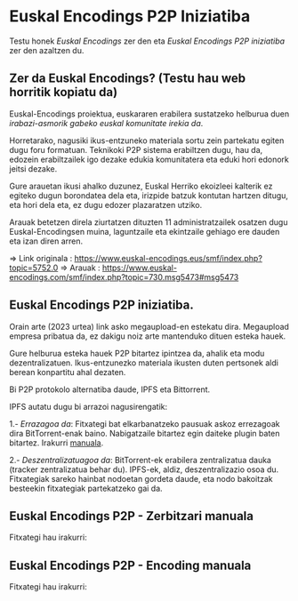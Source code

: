Euskal Encodings P2P Iniziatiba
================================

Testu honek *Euskal Encodings* zer den eta *Euskal Encodings P2P
iniziatiba* zer den azaltzen du.

## Zer da Euskal Encodings? (Testu hau web horritik kopiatu da)

Euskal-Encodings proiektua, euskararen erabilera sustatzeko helburua
duen *irabazi-asmorik gabeko euskal komunitate irekia da*.

Horretarako, nagusiki ikus-entzuneko materiala sortu zein partekatu
egiten dugu foru formatuan. Teknikoki P2P sistema erabiltzen dugu,
hau da, edozein erabiltzailek igo dezake edukia komunitatera eta
eduki hori edonork jeitsi dezake.

Gure arauetan ikusi ahalko duzunez, Euskal Herriko ekoizleei kalterik
ez egiteko dugun borondatea dela eta, irizpide batzuk kontutan hartzen
ditugu, eta hori dela eta, ez dugu edozer plazaratzen utziko.

Arauak betetzen direla ziurtatzen dituzten 11 administratzailek
osatzen dugu Euskal-Encodingsen muina, laguntzaile eta ekintzaile
gehiago ere dauden eta izan diren arren.

=> Link originala : https://www.euskal-encodings.eus/smf/index.php?topic=5752.0
=> Arauak : https://www.euskal-encodings.com/smf/index.php?topic=730.msg5473#msg5473

## Euskal Encodings P2P iniziatiba.

Orain arte (2023 urtea) link asko megaupload-en estekatu dira. Megaupload
empresa pribatua da, ez dakigu noiz arte mantenduko dituen esteka hauek.

Gure helburua esteka hauek P2P bitartez ipintzea da, ahalik eta modu
dezentralizatuen. Ikus-entzunezko materiala ikusten duten pertsonek
aldi berean konpartitu ahal dezaten.

Bi P2P protokolo alternatiba daude, IPFS eta Bittorrent.

IPFS autatu dugu bi arrazoi nagusirengatik:

1.- *Errazagoa da*: Fitxategi bat elkarbanatzeko pausuak askoz errezagoak
dira BitTorrent-enak baino. Nabigatzaile bitartez egin daiteke
plugin baten bitartez. Irakurri [manuala](./IPFS_MANUALA.md).

2.- *Deszentralizatuagoa da*: BitTorrent-ek erabilera zentralizatua dauka
(tracker zentralizatua behar du). IPFS-ek, aldiz, deszentralizazio
osoa du. Fitxategiak sareko hainbat nodoetan gordeta daude, eta
nodo bakoitzak besteekin fitxategiak partekatzeko gai da.

## Euskal Encodings P2P - Zerbitzari manuala

Fitxategi hau irakurri: [](ZERBITZARI_MANUALA.txt)

## Euskal Encodings P2P - Encoding manuala

Fitxategi hau irakurri: [](ENCODING_MANUALA.txt)


